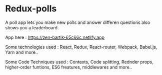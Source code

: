 # Redux-polls 

A poll app lets you make new polls and answer differen questions also shows you a leaderboard.   

App here : https://zen-bartik-65c66c.netlify.app

Some technologies used :
React, Redux, React-router, Webpack, Babel.js, Yarn and more..

Some Code Techniques used :
Contexts, Code splitting, Rednder props, higher-order funtions, ES6 freatures, middlewares and more..


